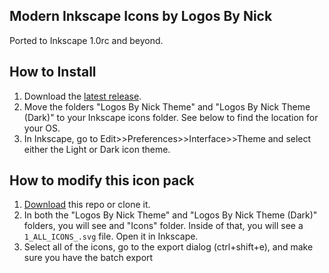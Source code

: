 Modern Inkscape Icons by Logos By Nick
---

Ported to Inkscape 1.0rc and beyond.

## How to Install

1. Download the [latest release](https://github.com/DougBeney/Logos-By-Nick-Modern-Inkscape-Icons/releases/download/1.0/LogosByNick.Icon.Themes.zip).
2. Move the folders "Logos By Nick Theme" and "Logos By Nick Theme (Dark)" to your Inkscape icons folder. See below to find the location for your OS.
3. In Inkscape, go to Edit>>Preferences>>Interface>>Theme and select either the Light or Dark icon theme.

## How to modify this icon pack

1. [Download](https://github.com/DougBeney/Logos-By-Nick-Modern-Inkscape-Icons/archive/master.zip) this repo or clone it.
2. In both the "Logos By Nick Theme" and "Logos By Nick Theme (Dark)" folders, you will see and "Icons" folder. Inside of that, you will see a `1_ALL_ICONS_.svg` file. Open it in Inkscape.
3. Select all of the icons, go to the export dialog (ctrl+shift+e), and make sure you have the batch export 